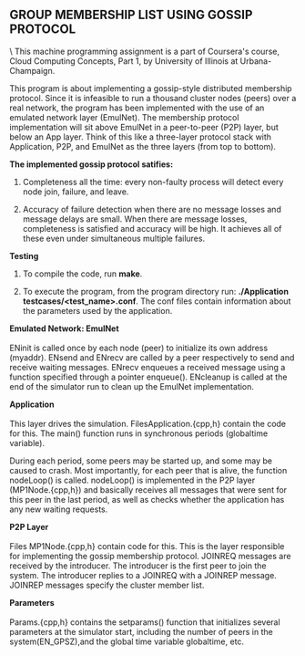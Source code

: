 <p align="center"><h2>GROUP MEMBERSHIP LIST USING GOSSIP PROTOCOL</h2></p>
\
This machine programming assignment is a part of Coursera's course, Cloud Computing Concepts, Part 1, by University of Illinois at Urbana-Champaign.

This program is about implementing a gossip-style distributed membership protocol. Since it is infeasible to run a thousand cluster nodes (peers) over a real network, the program has been implemented with the use of an emulated network layer (EmulNet). The membership protocol implementation will sit above EmulNet in a peer-to-peer (P2P) layer, but below an App layer. Think of this like a three-layer protocol stack with Application, P2P, and EmulNet as the three layers (from top to bottom).


**The implemented gossip protocol satifies:**

1. Completeness all the time: every non-faulty process will detect every node join, failure, and leave.

2. Accuracy of failure detection when there are no message losses and message delays are small. When there are message losses, completeness is satisfied and accuracy will be high. It achieves all of these even under simultaneous multiple failures.


**Testing**
1. To compile the code, run **make**.

2. To execute the program, from the program directory run: **./Application testcases/<test_name>.conf**. The conf files contain information about the parameters used by the application.


**Emulated Network: EmulNet**\
\
ENinit is called once by each node (peer) to initialize its own address (myaddr). ENsend and ENrecv are called by a peer respectively to send and receive waiting messages. ENrecv enqueues a received message using a function specified through a pointer enqueue(). ENcleanup is called at the end of the simulator run to clean up the EmulNet implementation.


**Application**\
\
This layer drives the simulation. FilesApplication.{cpp,h} contain the code for this. The main() function runs in synchronous periods (globaltime variable). 

During each period, some peers may be started up, and some may be caused to crash. Most importantly, for each peer that is alive, the function nodeLoop() is called. nodeLoop() is implemented in the P2P layer (MP1Node.{cpp,h}) and basically receives all messages that were sent for this peer in the last period, as well as checks whether the application has any new waiting requests.


**P2P Layer**\
\
Files MP1Node.{cpp,h} contain code for this. This is the layer responsible for implementing the gossip membership protocol. JOINREQ messages are received by the introducer. The introducer is the first peer to join the system. The introducer replies to a JOINREQ with a JOINREP message. JOINREP messages specify the cluster member list.


**Parameters**\
\
Params.{cpp,h} contains the setparams() function that initializes several parameters at the simulator start, including the number of peers in the system(EN_GPSZ),and the global time variable globaltime, etc.
